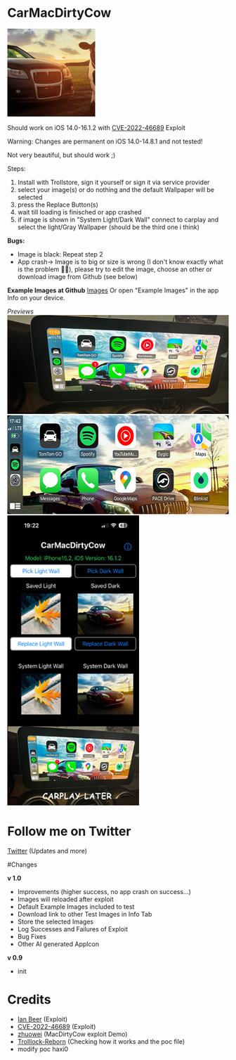 # CarMacDirtyCow

<img src="/Images/icon512.png" width="200" height="200"/> 

 Should work on iOS 14.0-16.1.2 with [CVE-2022-46689](https://support.apple.com/en-us/HT213532) Exploit
 
 Warning: Changes are permanent on iOS 14.0-14.8.1 and not tested!

Not very beautiful, but should work ;)

Steps:
1. Install with Trollstore, sign it yourself or sign it via service provider
2. select your image(s) or do nothing and the default Wallpaper will be selected
3. press the Replace Button(s)
4. wait till loading is finisched or app crashed
5. if image is shown in "System Light/Dark Wall" connect to carplay and select the light/Gray Wallpaper (should be the third one i think)


**Bugs:**
- Image is black: Repeat step 2
- App crash-> Image is to big or size is wrong (I don't know exactly what is the problem 🤔😤), please try to edit the image, choose an other or download image from Github (see below)

**Example Images at Github**
[Images](https://github.com/xqf400/CarMacDirtyCow/tree/main/Images/TestImages)
Or open "Example Images" in the app Info on your device.

*Previews*
<img src="/Images/carplayImage.png" width="600" height="225"/> 
<img src="/Images/carplayScreenshot.png" width="600" height="225"/>
<img src="/Images/preview.png" width="300" height="660"/>

# Follow me on Twitter
[Twitter](https://twitter.com/xqf400) (Updates and more)

#Changes

**v 1.0**
- Improvements (higher success, no app crash on success...)
- Images will reloaded after exploit
- Default Example Images included to test
- Download link to other Test Images in Info Tab
- Store the selected Images
- Log Successes and Failures of Exploit
- Bug Fixes
- Other AI generated AppIcon

**v 0.9**
- init

# Credits
- [Ian Beer](https://twitter.com/i41nbeer) (Exploit)
- [CVE-2022-46689](https://support.apple.com/en-us/HT213532) (Exploit)
- [zhuowei](https://github.com/zhuowei) (MacDirtyCow exploit Demo)
- [Trolllock-Reborn](https://github.com/haxi0/TrollLock-Reborn) (Checking how it works and the poc file)
- modify poc haxi0



